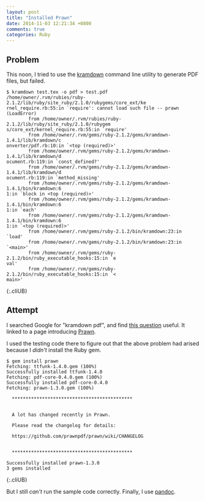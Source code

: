 ```yaml
---
layout: post
title: "Installed Prawn"
date: 2014-11-03 12:21:34 +0800
comments: true
categories: Ruby
---
```


Problem
---

This noon, I tried to use the [kramdown] command line utility to
generate PDF files, but failed.

    $ kramdown test.tex -o pdf > test.pdf
    /home/owner/.rvm/rubies/ruby-2.1.2/lib/ruby/site_ruby/2.1.0/rubygems/core_ext/ke
    rnel_require.rb:55:in `require': cannot load such file -- prawn (LoadError)
	        from /home/owner/.rvm/rubies/ruby-2.1.2/lib/ruby/site_ruby/2.1.0/rubygem
    s/core_ext/kernel_require.rb:55:in `require'
	        from /home/owner/.rvm/gems/ruby-2.1.2/gems/kramdown-1.4.1/lib/kramdown/c
    onverter/pdf.rb:10:in `<top (required)>'
	        from /home/owner/.rvm/gems/ruby-2.1.2/gems/kramdown-1.4.1/lib/kramdown/d
    ocument.rb:119:in `const_defined?'
	        from /home/owner/.rvm/gems/ruby-2.1.2/gems/kramdown-1.4.1/lib/kramdown/d
    ocument.rb:119:in `method_missing'
	        from /home/owner/.rvm/gems/ruby-2.1.2/gems/kramdown-1.4.1/bin/kramdown:6
    1:in `block in <top (required)>'
	        from /home/owner/.rvm/gems/ruby-2.1.2/gems/kramdown-1.4.1/bin/kramdown:6
    1:in `each'
	        from /home/owner/.rvm/gems/ruby-2.1.2/gems/kramdown-1.4.1/bin/kramdown:6
    1:in `<top (required)>'
	        from /home/owner/.rvm/gems/ruby-2.1.2/bin/kramdown:23:in `load'
	        from /home/owner/.rvm/gems/ruby-2.1.2/bin/kramdown:23:in `<main>'
	        from /home/owner/.rvm/gems/ruby-2.1.2/bin/ruby_executable_hooks:15:in `e
    val'
	        from /home/owner/.rvm/gems/ruby-2.1.2/bin/ruby_executable_hooks:15:in `<
    main>'
{:.cliUB}

<!-- more -->

Attempt
---

I searched Google for "kramdown pdf", and find
[this question][so4377892] useful.  It linked to a page introducing
[Prawn].

I used the testing code there to figure out that the above problem had
arised because I *didn't* install the Ruby gem.

    $ gem install prawn
    Fetching: ttfunk-1.4.0.gem (100%)
    Successfully installed ttfunk-1.4.0
    Fetching: pdf-core-0.4.0.gem (100%)
    Successfully installed pdf-core-0.4.0
    Fetching: prawn-1.3.0.gem (100%)

      ********************************************


      A lot has changed recently in Prawn.

      Please read the changelog for details:

      https://github.com/prawnpdf/prawn/wiki/CHANGELOG


      ********************************************

    Successfully installed prawn-1.3.0
    3 gems installed
{:.cliUB}

But I still *can't* run the sample code correctly.  Finally, I use
[pandoc].

[kramdown]: http://kramdown.gettalong.org/documentation.html#usage
[so4377892]: http://stackoverflow.com/a/4377892 "How to generate PDF from markdown using pure ruby"
[Prawn]: http://prawn.majesticseacreature.com/
[pandoc]: http://johnmacfarlane.net/pandoc/
